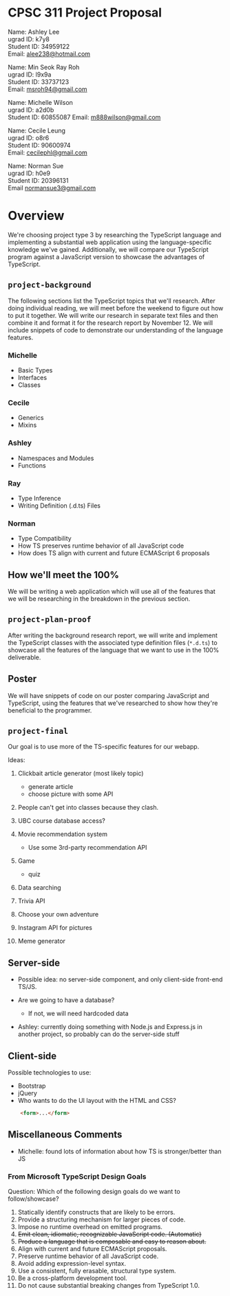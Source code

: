 # CPSC 311 Project Proposal

Name:       Ashley Lee  
ugrad ID:   k7y8  
Student ID: 34959122  
Email:      alee238@hotmail.com  

Name:       Min Seok Ray Roh  
ugrad ID:   l9x9a  
Student ID: 33737123  
Email:      msroh94@gmail.com  

Name:       Michelle Wilson    
ugrad ID:   a2d0b   
Student ID: 60855087
Email:      m888wilson@gmail.com 

Name:       Cecile Leung    
ugrad ID:   o8r6    
Student ID: 90600974    
Email:      cecilephl@gmail.com    

Name:       Norman Sue      
ugrad ID:   h0e9  
Student ID: 20396131  
Email       normansue3@gmail.com    

# Overview

We're choosing project type 3 by researching the TypeScript language and implementing a substantial web application using the language-specific knowledge we've gained. Additionally, we will compare our TypeScript program against a JavaScript version to showcase the advantages of TypeScript.

## `project-background`

The following sections list the TypeScript topics that we'll research. After doing individual reading, we will meet before the weekend to figure out how to put it together. We will write our research in separate text files and then combine it and format it for the research report by November 12. We will include snippets of code to demonstrate our understanding of the language features.

### Michelle

- Basic Types
- Interfaces
- Classes

### Cecile

- Generics
- Mixins

### Ashley

- Namespaces and Modules
- Functions

### Ray

- Type Inference
- Writing Definition (.d.ts) Files

### Norman

- Type Compatibility
- How TS preserves runtime behavior of all JavaScript code
- How does TS align with current and future ECMAScript 6 proposals

## How we'll meet the 100%

We will be writing a web application which will use all of the features that we will be researching in the breakdown in the previous section.

## `project-plan-proof`

After writing the background research report, we will write and implement the TypeScript classes with the associated type definition files (`*.d.ts`) to showcase all the features of the language that we want to use in the 100% deliverable.

## Poster

We will have snippets of code on our poster comparing JavaScript and TypeScript, using the features that we've researched to show how they're beneficial to the programmer.

## `project-final`

Our goal is to use more of the TS-specific features for our webapp.

Ideas:

1. Clickbait article generator (most likely topic)
    - generate article
    - choose picture with some API

1. People can't get into classes because they clash.
2. UBC course database access?
3. Movie recommendation system
    - Use some 3rd-party recommendation API
4. Game
    - quiz
5. Data searching
6. Trivia API
7. Choose your own adventure
8. Instagram API for pictures
10. Meme generator

## Server-side 

- Possible idea: no server-side component, and only client-side front-end TS/JS.

- Are we going to have a database?
    - If not, we will need hardcoded data
- Ashley: currently doing something with Node.js and Express.js in another project, so probably can do the server-side stuff

## Client-side

Possible technologies to use:
- Bootstrap
- jQuery
- Who wants to do the UI layout with the HTML and CSS?

```html
    <form>...</form>
```

## Miscellaneous Comments

- Michelle: found lots of information about how TS is stronger/better than JS

### From Microsoft TypeScript Design Goals 

Question: Which of the following design goals do we want to follow/showcase?

1. Statically identify constructs that are likely to be errors.
2. Provide a structuring mechanism for larger pieces of code.
3. Impose no runtime overhead on emitted programs.
4. ~~Emit clean, idiomatic, recognizable JavaScript code. (Automatic)~~
5. ~~Produce a language that is composable and easy to reason about.~~
6. Align with current and future ECMAScript proposals. 
7. Preserve runtime behavior of all JavaScript code.
8. Avoid adding expression-level syntax.
9. Use a consistent, fully erasable, structural type system.
10. Be a cross-platform development tool.
11. Do not cause substantial breaking changes from TypeScript 1.0.
